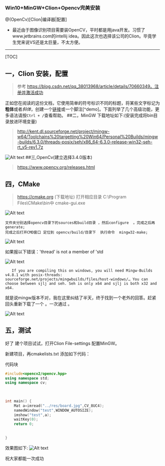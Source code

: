 ### Win10+MinGW+Clion+Opencv完美安装

@(OpenCv)[Clion|编译器|配置]



  -  最近由于图像识别项目需要装OpenCV，平时都是用java开发。习惯了www.jetbrains.com的intellij idea。因此这次也选择该公司的Clion。毕竟学生党来说VS还是太巨量，不太方便。
 


-------------------

[TOC]

## 一，Clion 安装，配置

> 参考  https://blog.csdn.net/qq_38013968/article/details/70660349。注册并激活成功    

正如您在阅读的这份文档，它使用简单的符号标识不同的标题，将某些文字标记为**粗体**或者*斜体*，创建一个[链接](http://www.example.com)或一个脚注[^demo]。下面列举了几个高级功能，更多语法请按`Ctrl + /`查看帮助。 
##二，MinGW
下载地址如下:(安装完成将bin目录放进环境变量)
>http://kent.dl.sourceforge.net/project/mingw-w64/Toolchains%20targetting%20Win64/Personal%20Builds/mingw-builds/6.3.0/threads-posix/seh/x86_64-6.3.0-release-win32-seh-rt_v5-rev1.7z

![Alt text](./1524538333158.png)
##三,OpenCv(建立选择3.4.0版本)
> https://www.opencv.org/releases.html

##  四，CMake 
> https://cmake.org (下载地址)
>  打开相应目录  C:\Program Files\CMake\bin中 cmake-gui.exe

![Alt text](./1524538516841.png)


    文件夹分别选择opencv目录下的sources和build目录 ，然后configure  。完成之后再generate;
    完成之后打开CMD窗口 定位到 opencv/build/目录下  执行命令  mingw32-make;


![Alt text](./1524538574217.png)


如果报以下错误：'thread' is not a member of 'std

![Alt text](./1524538673863.png)

       If you are compiling this on windows, you will need Mingw-Builds v4.8.1 with posix-threads: sourceforge.net/projects/mingwbuilds/files/host-windows/… You can choose between sjlj and seh. Seh is only x64 and sjlj is both x32 and x64.


就是说mingw版本不对，我在这里纠结了半天，终于找到一个老外的回答。赶紧回头重新下载了一个 。一次通过 。

![Alt text](./1524538751092.png)

##  五，测试 
好了 建个项目试试，打开Clion  File-settings  配置MinGW。

新建项目，再cmakelists.txt 添加如下代码：

代码块
``` c++
#include<opencv2/opencv.hpp>  
using namespace std;  
using namespace cv;  
  
  
  
int main() {  
    Mat a=imread("../res/board.jpg",CV_8UC4);  
    namedWindow("test",WINDOW_AUTOSIZE);  
    imshow("test",a);  
    waitKey(0);  
    return 0;  
  
  
}  
```

效果图如下:
![Alt text](./1524538919028.png)




祝大家都能一次成功
